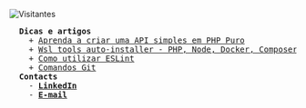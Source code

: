 ![Visitantes](https://komarev.com/ghpvc/?username=rafaelcitario&style=flat&color=yellow&label=🍪%20Visitas%20ao%20meu%20perfil:%20%20%20)
<pre>
  <b>Dicas e artigos</b>
    + <a href="https://github.com/rafaelcitario/create-api-php/blob/master/README.md" target="_blank">Aprenda a criar uma API simples em PHP Puro</a>
    + <a href="https://gist.github.com/rafaelcitario/9d3afe2fd3c84901cc0af051ffd5821d#file-setup-wsl-sh" target="_blank">Wsl tools auto-installer - PHP, Node, Docker, Composer, Git & Github CLI</a>
    + <a href="https://github.com/rafaelcitario/como-usar-eslint/blob/master/README.MD" target="_blank">Como utilizar ESLint</a>
    + <a href="https://github.com/rafaelcitario/git-commands" target="_blank">Comandos Git</a>
  <b>Contacts</b>
    - <b><a href="https://linkedin.com/in/rafaelcitario" target="_blank">LinkedIn</a></b>
    - <b><a href="mailto:contato.rafaelgomes@outlook.com" target="_blank">E-mail</a></b>
</pre>
